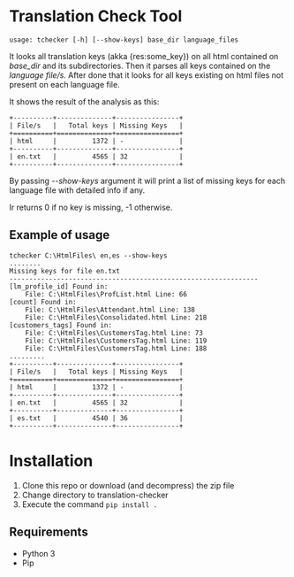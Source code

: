 # Translation Check Tool

    usage: tchecker [-h] [--show-keys] base_dir language_files

It looks all translation keys (akka {res:some_key}) on all html contained on *base_dir* and its subdirectories. Then it parses all keys contained on the *language file/s*.
After done that it looks for all keys existing on html files not present on each language file.

It shows the result of the analysis as this:

    +----------+--------------+----------------+
    | File/s   |   Total keys | Missing Keys   |
    +==========+==============+================+
    | html     |         1372 | -              |
    +----------+--------------+----------------+
    | en.txt   |         4565 | 32             |
    +----------+--------------+----------------+

By passing *--show-keys* argument it will print a list of missing keys for each language file with detailed info  if any.

Ir returns 0 if no key is missing, -1 otherwise.

## Example of usage ##

    tchecker C:\HtmlFiles\ en,es --show-keys
    ........
    Missing keys for file en.txt
    ---------------------------------------------------------------
    [lm_profile_id] Found in:
        File: C:\HtmlFiles\ProfList.html Line: 66
    [count] Found in:
        File: C:\HtmlFiles\Attendant.html Line: 138
        File: C:\HtmlFiles\Consolidated.html Line: 218
    [customers_tags] Found in:
        File: C:\HtmlFiles\CustomersTag.html Line: 73
        File: C:\HtmlFiles\CustomersTag.html Line: 119
        File: C:\HtmlFiles\CustomersTag.html Line: 188
    .........
    +----------+--------------+----------------+
    | File/s   |   Total keys | Missing Keys   |
    +==========+==============+================+
    | html     |         1372 | -              |
    +----------+--------------+----------------+
    | en.txt   |         4565 | 32             |
    +----------+--------------+----------------+
    | es.txt   |         4540 | 36             |
    +----------+--------------+----------------+

# Installation #
1. Clone this repo or download (and decompress) the zip file
2. Change directory to translation-checker
3. Execute the command ``pip install .``

## Requirements ##
* Python 3
* Pip



